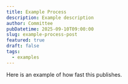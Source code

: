 ```yaml
---
title: Example Process
description: Example description
author: Committee
pubDatetime: 2025-09-10T09:00:00
slug: example-process-post
featured: true
draft: false
tags:
  - examples
---
```

Here is an example of how fast this publishes.